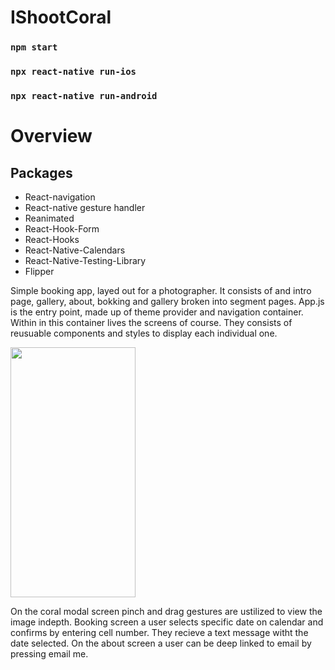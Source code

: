 # IShootCoral

### `npm start`

### `npx react-native run-ios`

### `npx react-native run-android`

# Overview

## Packages

* React-navigation
* React-native gesture handler
* Reanimated
* React-Hook-Form
* React-Hooks
* React-Native-Calendars
* React-Native-Testing-Library
* Flipper

Simple booking app, layed out for a photographer. It consists of and intro page, gallery, about, bokking and gallery broken into segment pages. App.js is
the entry point, made up of theme provider and navigation container. Within in this container lives the screens of course. They consists of reusuable 
components and styles to display each individual one. 

<img src="https://user-images.githubusercontent.com/61482651/221541789-bcb71c24-0830-4f1c-81ea-e9334e244850.png" width="200" height="400">

On the coral modal screen pinch and drag gestures are ustilized to view the image indepth. Booking screen a user selects specific date on calendar and 
confirms by entering cell number. They recieve a text message witht the date selected. On the about screen a user can be deep linked to email by pressing 
email me. 


